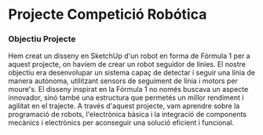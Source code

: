 # Projecte Competició Robótica

### Objectiu Projecte
Hem creat un disseny en SketchUp d'un robot en forma de Fórmula 1 per a aquest projecte, on havíem de crear un robot seguidor de línies. El nostre objectiu era desenvolupar un sistema capaç de detectar i seguir una línia de manera autònoma, utilitzant sensors de seguiment de línia i motors per moure's. El disseny inspirat en la Fórmula 1 no només buscava un aspecte innovador, sinó també una estructura que permetés un millor rendiment i agilitat en el trajecte. A través d'aquest projecte, vam aprendre sobre la programació de robots, l'electrònica bàsica i la integració de components mecànics i electrònics per aconseguir una solució eficient i funcional.
